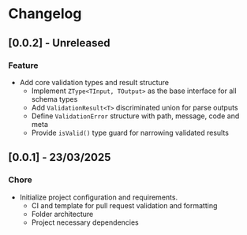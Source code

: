 # Changelog

<!-- 
## [1.0.0] - xx month yy
### Changes
### Features
### Fixes
 -->

## [0.0.2] - Unreleased
### Feature
 - Add core validation types and result structure
   - Implement `ZType<TInput, TOutput>` as the base interface for all schema types
   - Add `ValidationResult<T>` discriminated union for parse outputs
   - Define `ValidationError` structure with path, message, code and meta
   - Provide `isValid()` type guard for narrowing validated results 

## [0.0.1] - 23/03/2025
### Chore
 - Initialize project configuration and requirements.
   - CI and template for pull request validation and formatting
   - Folder architecture
   - Project necessary dependencies